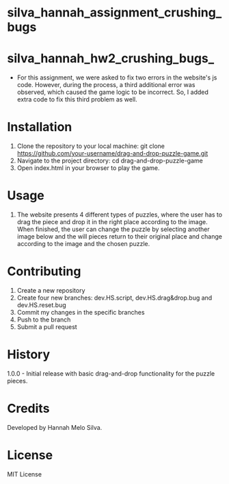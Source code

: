 # silva_hannah_assignment_crushing_bugs
# silva_hannah_hw2_crushing_bugs_

- For this assignment, we were asked to fix two errors in the website's js code. However, 
during the process, a third additional error was observed, which caused the game logic to be incorrect.
So, I added extra code to fix this third problem as well.

# Installation

1. Clone the repository to your local machine: 
git clone https://github.com/your-username/drag-and-drop-puzzle-game.git
2. Navigate to the project directory:
cd drag-and-drop-puzzle-game
3. Open index.html in your browser to play the game.

# Usage

1. The website presents 4 different types of puzzles, 
where the user has to drag the piece and drop it in the right place according to the image. 
When finished, the user can change the puzzle by selecting another image below and the will pieces return to 
their original place and change according to the image and the chosen puzzle.

# Contributing
1. Create a new repository
2. Create four new branches: dev.HS.script, dev.HS.drag&drop.bug and dev.HS.reset.bug
3. Commit my changes in the specific branches
4. Push to the branch
5. Submit a pull request 

# History
1.0.0 - Initial release with basic drag-and-drop functionality for the puzzle pieces.

# Credits
Developed by Hannah Melo Silva.

# License
MIT License 



